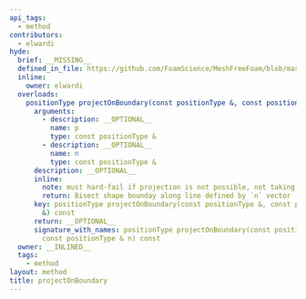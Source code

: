 ```yaml
---
api_tags:
  - method
contributors:
  - elwardi
hyde:
  brief: __MISSING__
  defined_in_file: https://github.com/FoamScience/MeshFreeFoam/blob/master/src/meshfree/shapes/basicShape/basicShape.H
  inline:
    owner: elwardi
  overloads:
    positionType projectOnBoundary(const positionType &, const positionType &) const:
      arguments:
        - description: __OPTIONAL__
          name: p
          type: const positionType &
        - description: __OPTIONAL__
          name: n
          type: const positionType &
      description: __OPTIONAL__
      inline:
        note: must hard-fail if projection is not possible, not taking any chances
        return: Bisect shape bounday along line defined by `n` vector
      key: positionType projectOnBoundary(const positionType &, const positionType
        &) const
      return: __OPTIONAL__
      signature_with_names: positionType projectOnBoundary(const positionType & p,
        const positionType & n) const
  owner: __INLINED__
  tags:
    - method
layout: method
title: projectOnBoundary
---
```

